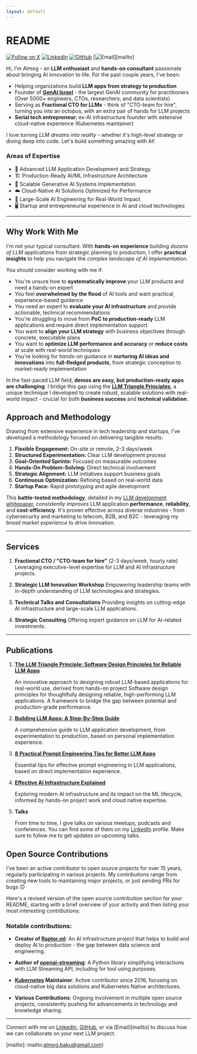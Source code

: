 ```yaml
---
layout: default
---
```


# README

[![Follow on X](https://img.shields.io/badge/@AlmogBaku-000?style=for-the-badge&logo=x&logoColor=white)][x]
[![LinkedIn](https://img.shields.io/badge/LinkedIn-0077B5?style=for-the-badge&logo=linkedin&logoColor=white)][linkedin]
[![GitHub](https://img.shields.io/badge/GitHub-100000?style=for-the-badge&logo=github&logoColor=white)][github]
[![Email](https://img.shields.io/badge/Email-D14836?style=for-the-badge&logo=gmail&logoColor=white)][mailto]

Hi, I'm Almog - an **LLM enthusiast** and **hands-on consultant** passionate about bringing AI innovation to life. For
the past couple years, I've been:

- Helping organizations build **LLM apps from strategy to production**
- Founder of [**GenAI Israel**](https://llm.org.il) - the largest GenAI community for practitioners (Over 5000+
  engineers, CTOs, researchers, and data
  scientists)
- Serving as **Fractional CTO for LLMs** - think of "CTO-team for hire", turning you into an octopus, with
  an extra pair of hands for LLM projects
- **Serial tech entrepreneur**; ex-AI infrastructure founder with extensive cloud-native experience (Kubernetes
  maintainer)

I love turning *LLM dreams into reality* - whether it's high-level strategy or diving deep into code. Let's build
something amazing with AI!

### Areas of Expertise

- 🧠 Advanced LLM Application Development and Strategy
- 🏗️ Production-Ready AI/ML Infrastructure Architecture
- 🌟 Scalable Generative AI Systems Implementation
- ☁️ Cloud-Native AI Solutions Optimized for Performance
- 🚀 Large-Scale AI Engineering for Real-World Impact
- 🖥️ Startup and entrepreneurial experience in AI and cloud technologies

---

## Why Work With Me

I'm not your typical consultant. With **hands-on experience** building *dozens of LLM applications* from strategic
planning to production, I offer **practical insights** to help you navigate the *complex landscape of AI
implementation*.

You should consider working with me if:

- You're unsure how to **systematically improve** your LLM products and need a hands-on expert
- You feel **overwhelmed by the flood** of AI tools and want practical, experience-based guidance
- You need an expert to **evaluate your AI infrastructure** and provide actionable, technical recommendations
- You're struggling to move from **PoC to production-ready** LLM applications and require direct implementation support
- You want to **align your LLM strategy** with business objectives through concrete, executable plans
- You want to **optimize LLM performance and accuracy** or **reduce costs** at scale with real-world techniques
- You're looking for _hands-on_ guidance in **nurturing AI ideas and innovations** into **full-fledged products**, from
  strategic conception to market-ready implementation

In the fast-paced LLM field, **demos are easy, but production-ready apps are challenging**. I bridge this gap using the
[**LLM Triangle Principles**][ltp], a unique technique I developed to create robust, scalable solutions with real-world
impact - crucial for both **business success** and **technical validation**.

## Approach and Methodology

Drawing from extensive experience in tech leadership and startups, I've developed a methodology focused on delivering
tangible results:

1. **Flexible Engagement:** On-site or remote, 2-3 days/week
2. **Structured Experimentation:** Clear LLM development process
3. **Goal-Oriented Sprints:** Focused on measurable outcomes
4. **Hands-On Problem-Solving:** Direct technical involvement
5. **Strategic Alignment:** LLM initiatives support business goals
6. **Continuous Optimization:** Refining based on real-world data
7. **Startup Pace:** Rapid prototyping and agile development

This **battle-tested methodology**, detailed in my [LLM development whitepaper][llm-dev-proc], *consistently improves*
LLM application **performance**, **reliability**, and **cost-efficiency**. It's proven effective across diverse
industries - from cybersecurity and marketing to telecom, B2B, and B2C - leveraging my *broad market experience* to
drive innovation.

---

## Services

1. **Fractional CTO / "CTO-team for hire"** (2-3 days/week, hourly rate)
   Leveraging executive-level expertise for LLM and AI infrastructure projects.

2. **Strategic LLM Innovation Workshop**
   Empowering leadership teams with in-depth understanding of LLM technologies and strategies.

3. **Technical Talks and Consultations**
   Providing insights on cutting-edge AI infrastructure and large-scale LLM applications.

4. **Strategic Consulting**
   Offering expert guidance on LLM for AI-related investments.

---

## Publications

1. **[The LLM Triangle Principle: Software Design Principles for Reliable LLM Apps][ltp]**

   An innovative approach to designing robust LLM-based applications for real-world use, derived from hands-on project
   Software design principles for thoughtfully designing reliable, high-performing LLM applications. A framework to
   bridge the gap between potential and production-grade performance.

2. **[Building LLM Apps: A Step-By-Step Guide][llm-dev-proc]**

   A comprehensive guide to LLM application development, from experimentation to production, based on personal
   implementation experience.


3. **[8 Practical Prompt Engineering Tips for Better LLM Apps][le-tips]**

   Essential tips for effective prompt engineering in LLM applications, based on direct implementation experience.

4. **[Effective AI Infrastructure Explained][ft-platform]**

   Exploring modern AI infrastructure and its impact on the ML lifecycle, informed by hands-on project work and cloud
   native expertise.

5. **Talks**

   From time to time, I give talks on various meetups, podcasts and conferences. You can find some of them on my
   [LinkedIn][linkedin] profile. Make sure to follow me to get updates on upcoming talks.

## Open Source Contributions

I've been an active contributor to open source projects for over 15 years, regularly participating in various projects.
My contributions range from creating new tools to maintaining major projects, or just sending PRs for bugs 🙃

Here's a revised version of the open source contribution section for your README, starting with a brief overview of your
activity and then listing your most interesting contributions:

### Notable contributions:

- **Creator of [Raptor.ml](https://github.com/raptor-ml/raptor)**: An AI infrastructure project that helps to build and
  deploy AI to production - the gap between data science and engineering.

- **Author of [openai-streaming](https://github.com/AlmogBaku/openai-streaming)**: A Python library simplifying
  interactions with LLM Streaming API, including for tool using purposes.

- **[Kubernetes](https://kubernetes.io/) Maintainer**: Active contributor since 2016, focusing on cloud-native big data
  solutions and Kubernetes Native architectures.

- **Various Contributions**: Ongoing involvement in multiple open source projects, consistently pushing for advancements
  in technology and knowledge sharing.

---

Connect with me on [LinkedIn][linkedin], [GitHub][github], or via
[Email][mailto] to discuss how we can collaborate on your next LLM project.


[linkedin]: https://www.linkedin.com/in/almogbaku/

[github]: https://github.com/AlmogBaku

[x]: https://x.com/AlmogBaku
[mailto]: mailto:almog.baku@gmail.com)

[ltp]: https://towardsdatascience.com/the-llm-triangle-principles-to-architect-reliable-ai-apps-d3753dd8542e

[llm-dev-proc]: https://medium.com/@AlmogBaku/building-llm-apps-a-clear-step-by-step-guide-1fe1e6ef60fd

[le-tips]: https://medium.com/@AlmogBaku/8-practical-prompt-engineering-tips-for-better-llm-apps-430eef9b0950

[ft-platform]: https://towardsdatascience.com/effective-ai-infrastructure-or-why-feature-store-is-not-enough-3b6b47edcd35
